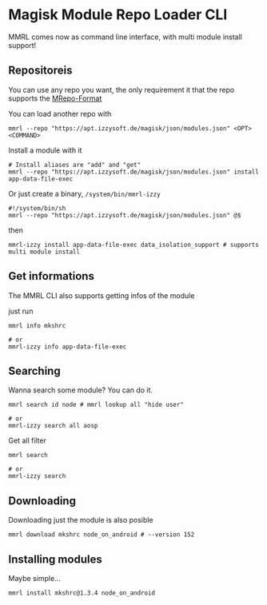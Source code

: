 # Magisk Module Repo Loader CLI

MMRL comes now as command line interface, with multi module install support!

## Repositoreis

You can use any repo you want, the only requirement it that the repo supports the [MRepo-Format](https://github.com/ya0211/magisk-modules-repo-util)

You can load another repo with
```shell
mmrl --repo "https://apt.izzysoft.de/magisk/json/modules.json" <OPT> <COMMAND>
```

Install a module with it

```shell
# Install aliases are "add" and "get"
mmrl --repo "https://apt.izzysoft.de/magisk/json/modules.json" install app-data-file-exec
```

Or just create a binary, `/system/bin/mmrl-izzy`

```shell
#!/system/bin/sh
mmrl --repo "https://apt.izzysoft.de/magisk/json/modules.json" @$
```

then
```shell
mmrl-izzy install app-data-file-exec data_isolation_support # supports multi module install
```

## Get informations

The MMRL CLI also supports getting infos of the module

just run
```shell
mmrl info mkshrc

# or
mmrl-izzy info app-data-file-exec
```


## Searching

Wanna search some module? You can do it.

```shell
mmrl search id node # mmrl lookup all "hide user"

# or 
mmrl-izzy search all aosp
```

Get all filter

```shell
mmrl search 

# or
mmrl-izzy search
```

## Downloading

Downloading just the module is also posible

```shell
mmrl download mkshrc node_on_android # --version 152
```

## Installing modules

Maybe simple...

```shell
mmrl install mkshrc@1.3.4 node_on_android
```